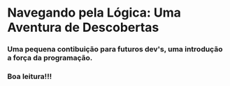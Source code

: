 # Navegando pela Lógica: Uma Aventura de Descobertas

### Uma pequena contibuição para futuros dev's, uma introdução a força da programação.
### Boa leitura!!!
